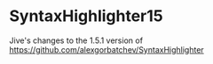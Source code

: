 SyntaxHighlighter15
===================

Jive's changes to the 1.5.1 version of https://github.com/alexgorbatchev/SyntaxHighlighter